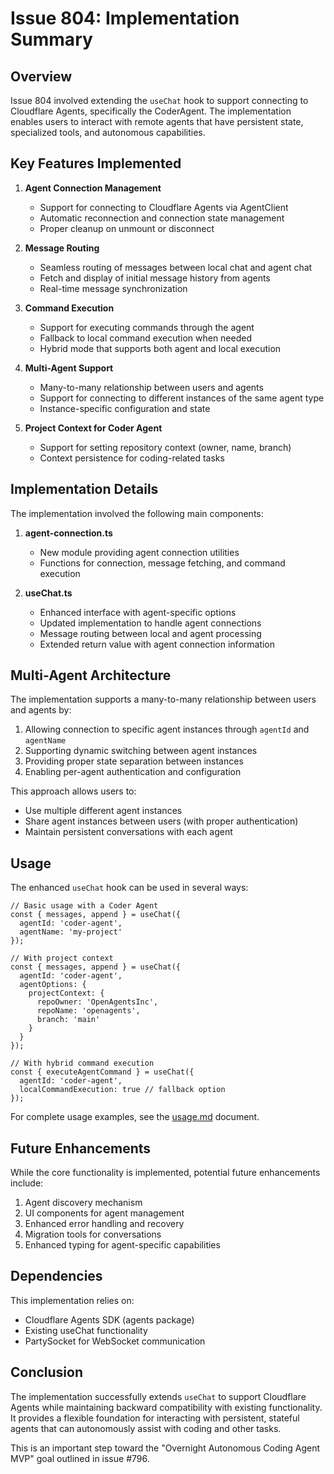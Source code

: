 # Issue 804: Implementation Summary

## Overview

Issue 804 involved extending the `useChat` hook to support connecting to Cloudflare Agents, specifically the CoderAgent. The implementation enables users to interact with remote agents that have persistent state, specialized tools, and autonomous capabilities.

## Key Features Implemented

1. **Agent Connection Management**
   - Support for connecting to Cloudflare Agents via AgentClient
   - Automatic reconnection and connection state management
   - Proper cleanup on unmount or disconnect

2. **Message Routing**
   - Seamless routing of messages between local chat and agent chat
   - Fetch and display of initial message history from agents
   - Real-time message synchronization

3. **Command Execution**
   - Support for executing commands through the agent
   - Fallback to local command execution when needed
   - Hybrid mode that supports both agent and local execution

4. **Multi-Agent Support**
   - Many-to-many relationship between users and agents
   - Support for connecting to different instances of the same agent type
   - Instance-specific configuration and state

5. **Project Context for Coder Agent**
   - Support for setting repository context (owner, name, branch)
   - Context persistence for coding-related tasks

## Implementation Details

The implementation involved the following main components:

1. **agent-connection.ts**
   - New module providing agent connection utilities
   - Functions for connection, message fetching, and command execution

2. **useChat.ts**
   - Enhanced interface with agent-specific options
   - Updated implementation to handle agent connections
   - Message routing between local and agent processing
   - Extended return value with agent connection information

## Multi-Agent Architecture

The implementation supports a many-to-many relationship between users and agents by:

1. Allowing connection to specific agent instances through `agentId` and `agentName`
2. Supporting dynamic switching between agent instances
3. Providing proper state separation between instances
4. Enabling per-agent authentication and configuration

This approach allows users to:
- Use multiple different agent instances
- Share agent instances between users (with proper authentication)
- Maintain persistent conversations with each agent

## Usage

The enhanced `useChat` hook can be used in several ways:

```tsx
// Basic usage with a Coder Agent
const { messages, append } = useChat({
  agentId: 'coder-agent',
  agentName: 'my-project'
});

// With project context
const { messages, append } = useChat({
  agentId: 'coder-agent',
  agentOptions: {
    projectContext: {
      repoOwner: 'OpenAgentsInc',
      repoName: 'openagents',
      branch: 'main'
    }
  }
});

// With hybrid command execution
const { executeAgentCommand } = useChat({
  agentId: 'coder-agent',
  localCommandExecution: true // fallback option
});
```

For complete usage examples, see the [usage.md](./usage.md) document.

## Future Enhancements

While the core functionality is implemented, potential future enhancements include:

1. Agent discovery mechanism
2. UI components for agent management
3. Enhanced error handling and recovery
4. Migration tools for conversations
5. Enhanced typing for agent-specific capabilities

## Dependencies

This implementation relies on:
- Cloudflare Agents SDK (agents package)
- Existing useChat functionality
- PartySocket for WebSocket communication

## Conclusion

The implementation successfully extends `useChat` to support Cloudflare Agents while maintaining backward compatibility with existing functionality. It provides a flexible foundation for interacting with persistent, stateful agents that can autonomously assist with coding and other tasks.

This is an important step toward the "Overnight Autonomous Coding Agent MVP" goal outlined in issue #796.